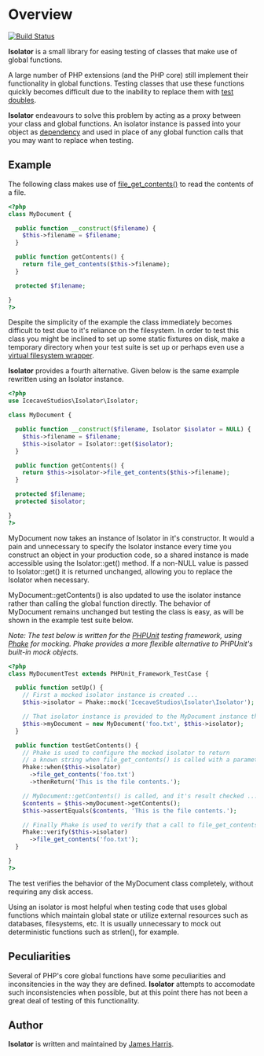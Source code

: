 # Overview

[![Build Status](https://secure.travis-ci.org/IcecaveStudios/isolator.png)](http://travis-ci.org/IcecaveStudios/isolator)

**Isolator** is a small library for easing testing of classes that make use of global functions.

A large number of PHP extensions (and the PHP core) still implement their functionality in global functions.
Testing classes that use these functions quickly becomes difficult due to the inability to replace them with [test doubles](http://en.wikipedia.org/wiki/Test_double).

**Isolator** endeavours to solve this problem by acting as a proxy between your class and global functions.
An isolator instance is passed into your object as [dependency](http://en.wikipedia.org/wiki/Dependency_injection) and
used in place of any global function calls that you may want to replace when testing.

## Example

The following class makes use of [file_get_contents()](http://php.net/manual/en/function.file-get-contents.php) to read the contents of a file.

```php
<?php
class MyDocument {

  public function __construct($filename) {
    $this->filename = $filename;
  }

  public function getContents() {
    return file_get_contents($this->filename);
  }

  protected $filename;

}
?>
```

Despite the simplicity of the example the class immediately becomes difficult to test due to it's reliance on the filesystem.
In order to test this class you might be inclined to set up some static fixtures on disk, make a temporary directory when your test suite
is set up or perhaps even use a [virtual filesystem wrapper](http://code.google.com/p/bovigo/wiki/vfsStream).

**Isolator** provides a fourth alternative. Given below is the same example rewritten using an Isolator instance.

```php
<?php
use IcecaveStudios\Isolator\Isolator;

class MyDocument {

  public function __construct($filename, Isolator $isolator = NULL) {
    $this->filename = $filename;
    $this->isolator = Isolator::get($isolator);
  }

  public function getContents() {
    return $this->isolator->file_get_contents($this->filename);
  }

  protected $filename;
  protected $isolator;

}
?>
```

MyDocument now takes an instance of Isolator in it's constructor. It would a pain and unnecessary
to specify the Isolator instance every time you construct an object in your production code, so a
shared instance is made accessible using the Isolator::get() method. If a non-NULL value is passed to
Isolator::get() it is returned unchanged, allowing you to replace the Isolator when necessary.

MyDocument::getContents() is also updated to use the isolator instance rather than calling the global function directly.
The behavior of MyDocument remains unchanged but testing the class is easy, as will be shown in the example test suite below.

*Note: The test below is written for the [PHPUnit](http://www.phpunit.de) testing framework, using [Phake](https://github.com/mlively/Phake) for mocking.
Phake provides a more flexible alternative to PHPUnit's built-in mock objects.*

```php
<?php
class MyDocumentTest extends PHPUnit_Framework_TestCase {

  public function setUp() {
    // First a mocked isolator instance is created ...
    $this->isolator = Phake::mock('IcecaveStudios\Isolator\Isolator');

    // That isolator instance is provided to the MyDocument instance that is to be tested ...
    $this->myDocument = new MyDocument('foo.txt', $this->isolator);
  }

  public function testGetContents() {
    // Phake is used to configure the mocked isolator to return
    // a known string when file_get_contents() is called with a parameter equal to 'foo.txt' ...
    Phake::when($this->isolator)
      ->file_get_contents('foo.txt')
      ->thenReturn('This is the file contents.');

    // MyDocument::getContents() is called, and it's result checked ...
    $contents = $this->myDocument->getContents();
    $this->assertEquals($contents, 'This is the file contents.');

    // Finally Phake is used to verify that a call to file_get_contents() was made as expected ...
    Phake::verify($this->isolator)
      ->file_get_contents('foo.txt');
  }

}
?>
```

The test verifies the behavior of the MyDocument class completely, without requiring any disk access.

Using an isolator is most helpful when testing code that uses global functions which maintain global state
or utilize external resources such as databases, filesystems, etc. It is usually unnecessary to mock
out deterministic functions such as strlen(), for example.

## Peculiarities

Several of PHP's core global functions have some peculiarities and inconsitencies in the way they are defined.
**Isolator** attempts to accomodate such inconsistencies when possible, but at this point there has not been
a great deal of testing of this functionality.

## Author

**Isolator** is written and maintained by [James Harris](http://www.github.com/jmalloc).
